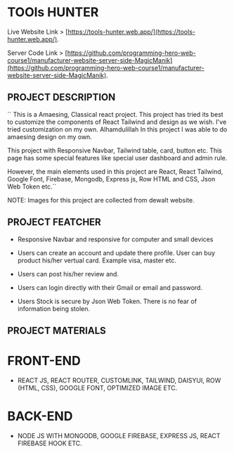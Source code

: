 # TOOls HUNTER

Live Website Link > [https://tools-hunter.web.app/](https://tools-hunter.web.app/).

Server Code Link > [https://github.com/programming-hero-web-course1/manufacturer-website-server-side-MagicManik](https://github.com/programming-hero-web-course1/manufacturer-website-server-side-MagicManik).

## PROJECT DESCRIPTION

`` This is a Amaesing, Classical react project.
 This project has tried its best to customize the components of React Tailwind and design as we wish. I've tried customization on my own. Alhamdulillah In this project I was able to do amaesing design on my own.
 
This project with Responsive Navbar, Tailwind table, card, button etc. This page has some special features like special user dashboard and admin rule.

However, the main elements used in this project are React, React Tailwind, Google Font, Firebase, Mongodb, Express js, Row HTML and CSS, Json Web Token etc.``

NOTE: Images for this project are collected from dewalt website.


## PROJECT FEATCHER

* Responsive Navbar and responsive for computer and small devices

* Users can create an account and update there profile. User can buy product his/her vertual card. Example visa, master etc.

* Users can post his/her review and.

* Users can login directly with their Gmail or email and password.

* Users Stock is secure by Json Web Token. There is no fear of information being stolen.


## PROJECT MATERIALS

# FRONT-END
* REACT JS, REACT ROUTER, CUSTOMLINK, TAILWIND, DAISYUI, ROW (HTML, CSS), GOOGLE FONT, OPTIMIZED IMAGE ETC. 

# BACK-END
* NODE JS WITH MONGODB, GOOGLE FIREBASE, EXPRESS JS, REACT FIREBASE HOOK ETC. 
